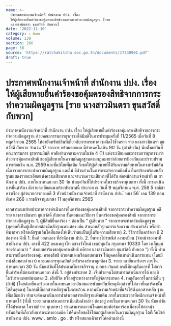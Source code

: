 ```yaml
---
name: >-
  ประกาศพนักงานเจ้าหน้าที่ สำนักงาน ปปง. เรื่อง
  ให้ผู้เสียหายยื่นคำร้องขอคุ้มครองสิทธิจากการกระทำความผิดมูลฐาน [ราย
  นางสาวมินตรา ขุนสวัสดิ์ กับพวก]
date: '2022-11-10'
category: ง พิเศษ
volume: 139
section: 266
page: 56
source: 'https://ratchakitcha.soc.go.th/documents/17230901.pdf'
draft: true
---
```


# ประกาศพนักงานเจ้าหน้าที่ สำนักงาน ปปง. เรื่อง ให้ผู้เสียหายยื่นคำร้องขอคุ้มครองสิทธิจากการกระทำความผิดมูลฐาน [ราย นางสาวมินตรา ขุนสวัสดิ์ กับพวก]

ประกาศพนักงานเจ้าหน้าที่ สำนักงาน ปปง. เรื่อง ให้ผู้เสียหายยื่นคำร้องขอคุ้มครองสิทธิจากการกระทำความผิดมูลฐาน ด้วยคณะกรรมการธุรกรรมได้มีมติในการประชุมครั้งที่ 11/2565 เมื่อวันที่ 8 พฤศจิกายน 2565 ให้อายัดทรัพย์สินที่เกี่ยวกับการกระทาความผิดไว้ชั่วคราว ราย นางสาวมินตรา ขุนสวัสดิ์ กับพวก จำนวน 17 รายการ พร้อมดอกผล มีกำหนดไม่เกิน 90 วัน (เก้าสิบวัน) นับตั้งแต่วันที่คณะกรรมการ ธุรกรรมมีมติ อาศัยอำนาจตามความในข้อ 4 (1) แห่งระเบียบคณะกรรมการธุรกรรมว่าด้วยการคุ้มครองสิทธิ ของผู้เสียหายในความผิดมูลฐานตามกฎหมายว่าด้วยการป้องกันและปราบปรามการฟอกเงิน พ.ศ. 2559 และที่แก้ไขเพิ่มเติม จึงขอให้ผู้เสียหายที่ได้รับความเสียหายในทางทรัพย์สินเนื่องจากการกระทำความผิดมูลฐาน และไม่ มีส่วนร่วมในการกระทำความผิดนั้น ยื่นคำร้องพร้อมหลักฐานแสดงรายละเอียดแห่งความเสียหาย และจานวนความเสียหายที่ได้รับ ต่อพนักงานเจ้าหน้าที่ ณ สานักงาน ปปง. ภายในกาหนดเวลา 30 วัน นับแต่วันที่ได้ประกาศในราชกิจจานุเบกษา ทั้งนี้ การดาเนินการยื่นคำร้อง ดังรายละเอียดแนบท้ายประกาศนี้ ประกาศ ณ วันที่ 9 พฤศจิกายน พ.ศ. 256 5 ชลธิชา ดาวเรือง ผู้อำนวยการกองคดี 3 หัวหน้าพนักงานเจ้าหน้าที่ สำนักงาน ปปง. ้ หนา 56 ่ เลม 139 ตอนพิเศษ 266 ง ราชกิจจานุเบกษา 11 พฤศจิกายน 2565

เอกสารแนบท้ายประกาศการดำเนินการยื่นคาร้องขอคุ้มครองสิทธิ จากการกระทำความผิดมูลฐาน คดีราย นางสาวมินตรา ขุนสวัสดิ์ กับพวก ขั้นตอนและวิธีการ ยื่นคาร้องขอคุ้มครองสิทธิ จากการกระทำความผิดมูลฐาน 1. ผู้มีสิทธิยื่นคาร้อง ฯ ต้องเป็น “ ผู้เสียหาย ” จากการกระทำควำมผิดมูลฐาน (บุคคลที่เป็นผู้เสียหายต้องมีหลักฐานมาแสดง เช่น สำเนาหลักฐานการแจ้งความ สำเนาคำสั่ง หรือคำพิพากษา หรือหลักฐานอื่นใดที่แสดงให้เห็นว่าตนเป็นผู้ได้รับความเสียหาย) 2. วิธีการยื่นคาร้องฯ มี 2 ช่องทาง ดังนี้ 1. ยื่นด้ วยตนเอง ที่สำนักงาน ปปง. 2. ยื่นทางไปรษณีย์ ลงทะเบียน (จ่าหน้าซองมาที่ สานักงาน ปปง. เลขที่ 422 ถนนพญาไท แขวงวังใหม่ เขตปทุมวัน กรุงเทพฯ 10330 โดยวงเล็บมุมซองด้านบนว่า “ ส่งแบบคำร้องขอคุ้มครองสิทธิ คดีราย นางสาวมินตรา ขุนสวัสดิ์ กับพวก ”) ทั้งนี้ ท่านสามารถยื่นคาร้องขอคุ้ม ครองสิทธิ ด้วยตนเองหรือมอบอานาจ ให้บุคคลอื่นมาดำเนินการแทน (โดยมีหนังสือมอบอำนาจ) และเอกสารทุกฉบับต้องรับรองสำเนาถูกต้อง 3. ระยะเวลายื่นคาร้องฯ ภายในกำหนดเวลา 30 วัน นับแต่วันที่ได้ประกาศในราชกิจจานุ เบกษา เว้นแต่ กรณีมีเหตุอันควรที่ ไม่อาจยื่นคำร้องได้ตามกำหนดเวลา ดังนี้ 1. อยู่ต่างประเทศ 2. เจ็บป่วยจนไม่สามารถดำเนินการได้ และมีใบรับรองแพทย์มาแสดง 3. เสียชีวิต หรืออยู่ระหว่างการตั้งผู้จัดการมรดก 4. เหตุอันควรในกรณีอื่น ๆ (ถ้ามี) (โดยต้องยื่นคาร้องภายในกาหนดเวลาอันสมควรนับแต่วันที่เหตุดังกล่าวที่ไม่อาจยื่นคาร้องนั้น ได้สิ้นสุดลง) ในกรณีที่เอกสารหลักฐานไม่ครบถ้วน หากพนักงานเจ้าหน้าที่แจ้งให้ส่งเอกสารหลัก ฐานเพิ่มเติมแล้ว ท่านจะต้องดาเนินการนำส่งเอกสารหลักฐานเพิ่มเติม ภายในระยะเวลาที่พนักงานเจ้าหน้าที่กาหนดไว้ (ทั้งนี้ ระยะเวลานาส่งเอกสารเพิ่มเติมดังกล่าว ต้องอยู่ ภายในกาหนดเวลา 30 วัน นับแต่วันที่ได้ประกาศ ในราชกิจจา นุเบกษา ) ท่านสามารถดาวน์โหลดแบบฟอร์มคาร้องเพื่อขอให้ศาลนำทรัพย์สินที่เกี่ยวกับการกระทาความผิด ไปคืนหรือชดใช้ให้แก่ผู้เสียหายในความผิดมูลฐาน ได้ที่เว็บไซต์สานักงาน ปปง. www . amlo . go . th หรือสแกนคิวอาร์โค้ดด้านล่างนี้
